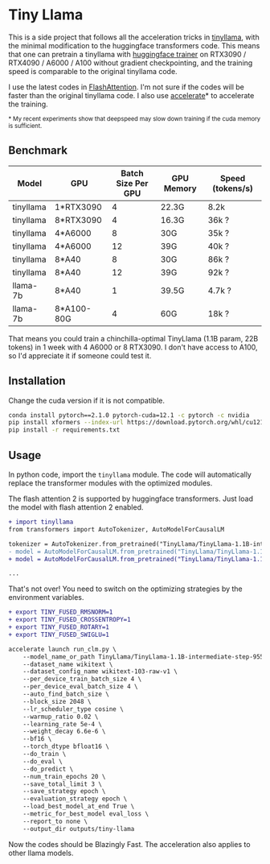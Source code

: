 # Tiny Llama

This is a side project that follows all the acceleration tricks in [tinyllama](https://github.com/jzhang38/TinyLlama), with the minimal modification to the huggingface transformers code. This means that one can pretrain a tinyllama with [huggingface trainer](https://github.com/huggingface/transformers/blob/main/examples/pytorch/language-modeling/run_clm.py) on RTX3090 / RTX4090 / A6000 / A100 without gradient checkpointing, and the training speed is comparable to the original tinyllama code.

I use the latest codes in [FlashAttention](https://github.com/Dao-AILab/flash-attention/). I'm not sure if the codes will be faster than the original tinyllama code. I also use [accelerate](https://github.com/huggingface/accelerate)* to accelerate the training.

<sub>* My recent experiments show that deepspeed may slow down training if the cuda memory is sufficient.</sub>

## Benchmark

| Model     | GPU        | Batch Size Per GPU | GPU Memory | Speed (tokens/s) |
| --------- | ---------- | ------------------ | ---------- | ---------------- |
| tinyllama | 1*RTX3090  | 4                  | 22.3G      | 8.2k             |
| tinyllama | 8*RTX3090  | 4                  | 16.3G      | 36k  ?           |
| tinyllama | 4*A6000    | 8                  | 30G        | 35k  ?           |
| tinyllama | 4*A6000    | 12                 | 39G        | 40k  ?           |
| tinyllama | 8*A40      | 8                  | 30G        | 86k  ?           |
| tinyllama | 8*A40      | 12                 | 39G        | 92k  ?           |
| llama-7b  | 8*A40      | 1                  | 39.5G      | 4.7k ?           |
| llama-7b  | 8*A100-80G | 4                  | 60G        | 18k  ?           |

That means you could train a chinchilla-optimal TinyLlama (1.1B param, 22B tokens) in 1 week with 4 A6000 or 8 RTX3090. I don't have access to A100, so I'd appreciate it if someone could test it.

## Installation

Change the cuda version if it is not compatible.

```sh
conda install pytorch==2.1.0 pytorch-cuda=12.1 -c pytorch -c nvidia
pip install xformers --index-url https://download.pytorch.org/whl/cu121
pip install -r requirements.txt
```

## Usage

In python code, import the `tinyllama` module. The code will automatically replace the transformer modules with the optimized modules.

The flash attention 2 is supported by huggingface transformers. Just load the model with flash attention 2 enabled.

```diff
+ import tinyllama
from transformers import AutoTokenizer, AutoModelForCausalLM

tokenizer = AutoTokenizer.from_pretrained("TinyLlama/TinyLlama-1.1B-intermediate-step-955k-token-2T")
- model = AutoModelForCausalLM.from_pretrained("TinyLlama/TinyLlama-1.1B-intermediate-step-955k-token-2T")
+ model = AutoModelForCausalLM.from_pretrained("TinyLlama/TinyLlama-1.1B-intermediate-step-955k-token-2T", use_flash_attention_2=True)

...
```

That's not over! You need to switch on the optimizing strategies by the environment variables. 

```diff
+ export TINY_FUSED_RMSNORM=1
+ export TINY_FUSED_CROSSENTROPY=1
+ export TINY_FUSED_ROTARY=1
+ export TINY_FUSED_SWIGLU=1

accelerate launch run_clm.py \
    --model_name_or_path TinyLlama/TinyLlama-1.1B-intermediate-step-955k-token-2T \
    --dataset_name wikitext \
    --dataset_config_name wikitext-103-raw-v1 \
    --per_device_train_batch_size 4 \
    --per_device_eval_batch_size 4 \
    --auto_find_batch_size \
    --block_size 2048 \
    --lr_scheduler_type cosine \
    --warmup_ratio 0.02 \
    --learning_rate 5e-4 \
    --weight_decay 6.6e-6 \
    --bf16 \
    --torch_dtype bfloat16 \
    --do_train \
    --do_eval \
    --do_predict \
    --num_train_epochs 20 \
    --save_total_limit 3 \
    --save_strategy epoch \
    --evaluation_strategy epoch \
    --load_best_model_at_end True \
    --metric_for_best_model eval_loss \
    --report_to none \
    --output_dir outputs/tiny-llama
```

Now the codes should be Blazingly Fast. The acceleration also applies to other llama models.


